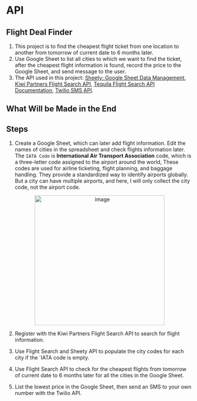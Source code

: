 # API

## Flight Deal Finder

1. This project is to find the cheapest flight ticket from one location to another from tomorrow of current date to 6 months later.
2. Use Google Sheet to list all cities to which we want to find the ticket, after the cheapest flight information is found, record the price to the Google Sheet, and send message to the user.
3. The API used in this project: [Sheety: Google Sheet Data Management](https://sheety.co/), [Kiwi Partners Flight Search API](https://partners.kiwi.com/), [Tequila Flight Search API Documentation](https://tequila.kiwi.com/portal/docs/tequila_api), [Twilio SMS API](https://www.twilio.com/docs/sms).

## What Will be Made in the End


## Steps

1. Create a Google Sheet, which can later add flight information. Edit the names of cities in the spreadsheet and check flights information later. The `IATA Code` is **International Air Transport Association** code, which is a three-letter code assigned to the airport around the world, These codes are used for airline ticketing, flight planning, and baggage handling. They provide a standardized way to identify airports globally. But a city can have multiple airports, and here, I will only collect the city code, not the airport code.

<div align=center>
<img width="351" alt="image" src="https://github.com/ShiyuFan0820/CSLearningNote/assets/149340606/ed9d5f17-f992-4e16-9653-1f0877b7b195">
</div>

2. Register with the Kiwi Partners Flight Search API to search for flight information.

3. Use Flight Search and Sheety API to populate the city codes for each city if the `IATA code is empty.

4. Use Flight Search API to check for the cheapest flights from tomorrow of current date to 6 months later for all the cities in the Google Sheet.

5. List the lowest price in the Google Sheet, then send an SMS to your own number with the Twilio API.

```py

```

